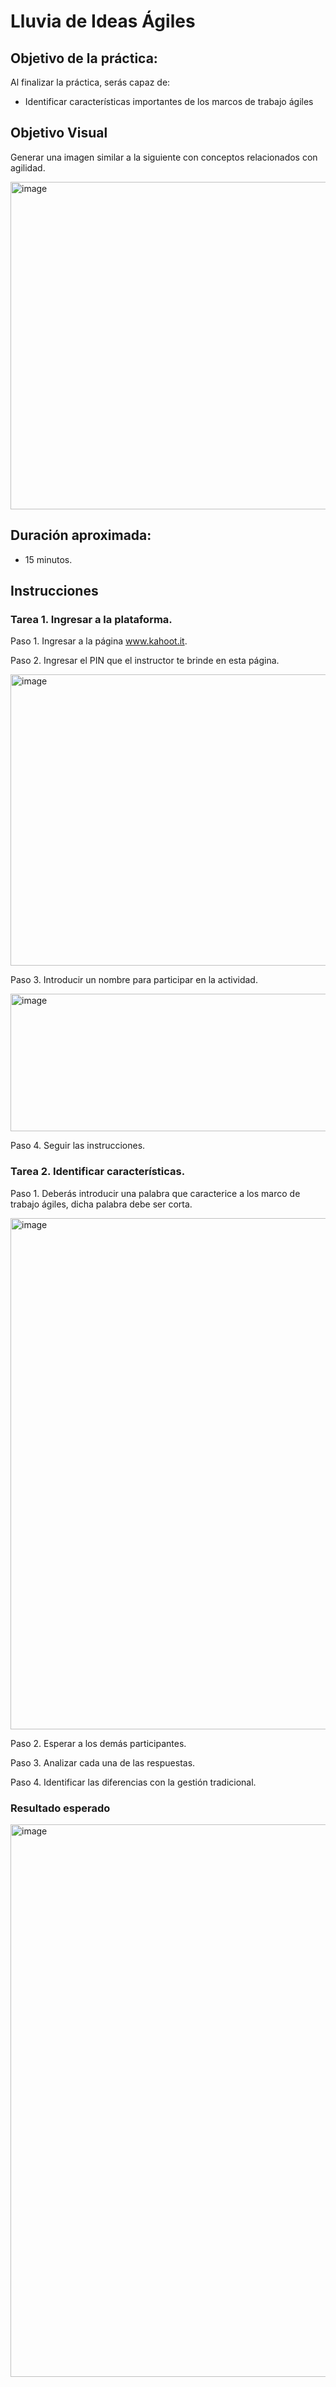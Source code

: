 # Lluvia de Ideas Ágiles

## Objetivo de la práctica:
Al finalizar la práctica, serás capaz de:
- Identificar características importantes de los marcos de trabajo ágiles

## Objetivo Visual 
Generar una imagen similar a la siguiente con conceptos relacionados con agilidad.

<img width="921" height="524" alt="image" src="https://github.com/user-attachments/assets/844c5798-4169-4cea-b2d1-fa71693c8731" />


## Duración aproximada:
- 15 minutos.

## Instrucciones 
<!-- Proporciona pasos detallados sobre cómo configurar y administrar sistemas, implementar soluciones de software, realizar pruebas de seguridad, o cualquier otro escenario práctico relevante para el campo de la tecnología de la información -->
### Tarea 1. Ingresar a la plataforma.
Paso 1. Ingresar a la página www.kahoot.it.

Paso 2. Ingresar el PIN que el instructor te brinde en esta página.

<img width="921" height="466" alt="image" src="https://github.com/user-attachments/assets/9749f173-0b94-4f59-b6e9-52b799f1ed19" />

Paso 3. Introducir un nombre para participar en la actividad.

<img width="938" height="220" alt="image" src="https://github.com/user-attachments/assets/f98bd4a2-8eab-465a-8350-72d5faa65a06" />


Paso 4. Seguir las instrucciones.

### Tarea 2. Identificar características.
Paso 1. Deberás introducir una palabra que caracterice a los marco de trabajo ágiles, dicha palabra debe ser corta.  

<img width="955" height="818" alt="image" src="https://github.com/user-attachments/assets/2368f8c5-4d6f-4556-990f-84af64d0f781" />


Paso 2. Esperar a los demás participantes.

Paso 3. Analizar cada una de las respuestas.

Paso 4. Identificar las diferencias con la gestión tradicional.

### Resultado esperado
<img width="954" height="884" alt="image" src="https://github.com/user-attachments/assets/5c2cf62b-bca2-4174-b85e-86f51263942d" />
